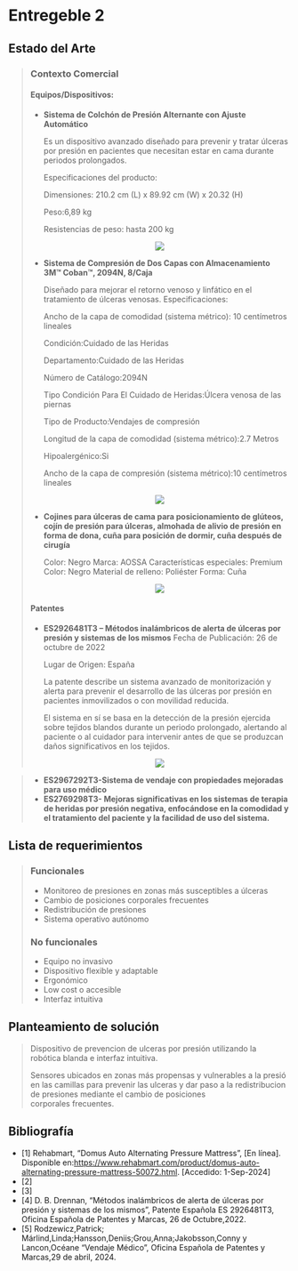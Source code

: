 # Entregeble 2
## Estado del Arte
> ### Contexto Comercial
>
> #### Equipos/Dispositivos:
>
> * **Sistema de Colchón de Presión Alternante con Ajuste Automático**
> 
>   Es un dispositivo avanzado diseñado para prevenir y tratar úlceras por presión en pacientes que necesitan estar en cama durante periodos prolongados.
>
>   Especificaciones del producto:
>
>   Dimensiones: 210.2 cm (L) x 89.92 cm (W) x 20.32 (H)
>
>   Peso:6,89 kg
>
>   Resistencias de peso: hasta 200 kg
>
>  <p align="center" ><img src="https://github.com/user-attachments/assets/f48e6f58-a57e-41af-b26d-32c3fdb5b549">
>
> * **Sistema de Compresión de Dos Capas con Almacenamiento 3M™ Coban™, 2094N, 8/Caja** 
> 
>   Diseñado para mejorar el retorno venoso y linfático en el tratamiento de úlceras venosas. 
>   Especificaciones:
>   
>   Ancho de la capa de comodidad (sistema métrico): 10 centímetros lineales
>   
>   Condición:Cuidado de las Heridas
> 
>   Departamento:Cuidado de las Heridas
>
>   Número de Catálogo:2094N
>
>   Tipo Condición Para El Cuidado de Heridas:Úlcera venosa de las piernas
>
>   Tipo de Producto:Vendajes de compresión
>
>   Longitud de la capa de comodidad (sistema métrico):2.7 Metros
> 
>   Hipoalergénico:Si
>
>   Ancho de la capa de compresión (sistema métrico):10 centímetros lineales
>
>  <p align="center" ><img src="https://github.com/user-attachments/assets/34ca488a-9070-4cab-b325-6f41b2ad3da8">
>
> * **Cojines para úlceras de cama para posicionamiento de glúteos, cojín de presión para úlceras, almohada de alivio de presión en forma de dona, cuña para posición de dormir, cuña después de cirugía**
> 
>   Color: Negro
>   Marca: AOSSA
>   Características especiales: Premium
>   Color: Negro
>   Material de relleno: Poliéster
>   Forma: Cuña
>
>  <p align="center" ><img src="https://github.com/user-attachments/assets/1ff553cc-c058-46c2-b045-6606785284fb">
> 
> #### Patentes
> * **ES2926481T3 – Métodos inalámbricos de alerta de úlceras por presión y sistemas de los mismos**
> Fecha de Publicación: 26 de octubre de 2022
>
>   Lugar de Origen: España
>
>   La patente describe un sistema avanzado de monitorización y alerta para prevenir el desarrollo de las úlceras por presión en pacientes inmovilizados o con movilidad reducida.
>
>   El sistema en sí se basa en la detección de la presión ejercida sobre tejidos blandos durante un periodo prolongado, alertando al paciente o al cuidador para intervenir antes de que se produzcan daños significativos en los tejidos.
> 
> <p align="center" ><img src="https://github.com/user-attachments/assets/8ea6e595-69a7-460f-9658-8f6092844a7a">

> * **ES2967292T3-Sistema de vendaje con propiedades mejoradas para uso médico**
> * **ES2769298T3- Mejoras significativas en los sistemas de terapia de heridas por presión negativa, enfocándose en la comodidad  y el tratamiento del paciente y la facilidad de uso del sistema.**
> 
## Lista de requerimientos
> ### Funcionales
> * Monitoreo de presiones en zonas más susceptibles a úlceras
> * Cambio de posiciones corporales frecuentes
> * Redistribución de presiones
> * Sistema operativo autónomo
> ### No funcionales
> * Equipo no invasivo
> * Dispositivo flexible y adaptable
> * Ergonómico
> * Low cost o accesible
> * Interfaz intuitiva
>
## Planteamiento de solución
> Dispositivo de prevencion de ulceras por presión utilizando la robótica blanda e interfaz intuitiva.
>
> Sensores ubicados en zonas más propensas y vulnerables a la presió en las camillas para prevenir las ulceras y dar paso a la redistribucion de presiones mediante el cambio de posiciones corporales frecuentes.

## Bibliografía 
* [1] Rehabmart, “Domus Auto Alternating Pressure Mattress”, [En línea]. Disponible en:https://www.rehabmart.com/product/domus-auto-alternating-pressure-mattress-50072.html. [Accedido: 1-Sep-2024]
* [2]
* [3]
* [4] D. B. Drennan, “Métodos inalámbricos de alerta de úlceras por presión y sistemas de los mismos”, Patente Española ES 2926481T3, Oficina Española de Patentes y Marcas, 26 de Octubre,2022.
* [5] Rodzewicz,Patrick; Márlind,Linda;Hansson,Deniis;Grou,Anna;Jakobsson,Conny y Lancon,Océane “Vendaje Médico”, Oficina Española de Patentes y Marcas,29 de abril, 2024.

